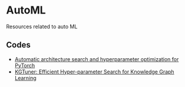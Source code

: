 # AutoML
Resources related to auto ML

## Codes
* [Automatic architecture search and hyperparameter optimization for PyTorch](https://github.com/dengdifan/Auto-PyTorch)
* [KGTuner: Efficient Hyper-parameter Search for Knowledge Graph Learning](https://github.com/AutoML-Research/KGTuner)
